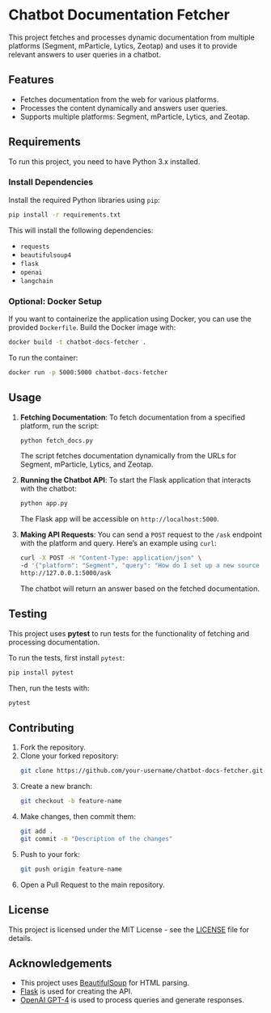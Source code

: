 # Chatbot Documentation Fetcher

This project fetches and processes dynamic documentation from multiple platforms (Segment, mParticle, Lytics, Zeotap) and uses it to provide relevant answers to user queries in a chatbot.

## Features
- Fetches documentation from the web for various platforms.
- Processes the content dynamically and answers user queries.
- Supports multiple platforms: Segment, mParticle, Lytics, and Zeotap.

## Requirements
To run this project, you need to have Python 3.x installed.

### Install Dependencies
Install the required Python libraries using `pip`:

```bash
pip install -r requirements.txt
```

This will install the following dependencies:
- `requests`
- `beautifulsoup4`
- `flask`
- `openai`
- `langchain`

### Optional: Docker Setup
If you want to containerize the application using Docker, you can use the provided `Dockerfile`. Build the Docker image with:

```bash
docker build -t chatbot-docs-fetcher .
```

To run the container:

```bash
docker run -p 5000:5000 chatbot-docs-fetcher
```

## Usage

1. **Fetching Documentation**:
   To fetch documentation from a specified platform, run the script:

   ```bash
   python fetch_docs.py
   ```

   The script fetches documentation dynamically from the URLs for Segment, mParticle, Lytics, and Zeotap.

2. **Running the Chatbot API**:
   To start the Flask application that interacts with the chatbot:

   ```bash
   python app.py
   ```

   The Flask app will be accessible on `http://localhost:5000`.

3. **Making API Requests**:
   You can send a `POST` request to the `/ask` endpoint with the platform and query. Here’s an example using `curl`:

   ```bash
   curl -X POST -H "Content-Type: application/json" \
   -d '{"platform": "Segment", "query": "How do I set up a new source in Segment?"}' \
   http://127.0.0.1:5000/ask
   ```

   The chatbot will return an answer based on the fetched documentation.

## Testing

This project uses **pytest** to run tests for the functionality of fetching and processing documentation.

To run the tests, first install `pytest`:

```bash
pip install pytest
```

Then, run the tests with:

```bash
pytest
```

## Contributing

1. Fork the repository.
2. Clone your forked repository:
   ```bash
   git clone https://github.com/your-username/chatbot-docs-fetcher.git
   ```
3. Create a new branch:
   ```bash
   git checkout -b feature-name
   ```
4. Make changes, then commit them:
   ```bash
   git add .
   git commit -m "Description of the changes"
   ```
5. Push to your fork:
   ```bash
   git push origin feature-name
   ```
6. Open a Pull Request to the main repository.

## License
This project is licensed under the MIT License - see the [LICENSE](LICENSE) file for details.

## Acknowledgements
- This project uses [BeautifulSoup](https://www.crummy.com/software/BeautifulSoup/) for HTML parsing.
- [Flask](https://flask.palletsprojects.com/) is used for creating the API.
- [OpenAI GPT-4](https://openai.com/) is used to process queries and generate responses.


